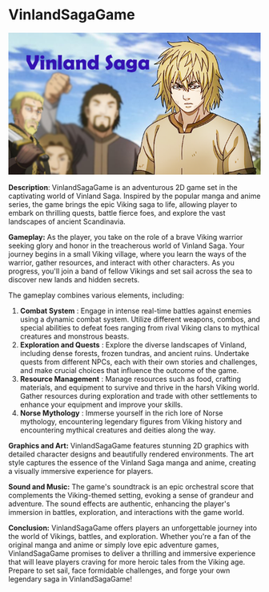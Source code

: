 # VinlandSagaGame

![1689457849365](image/README/1689457849365.png)

**Description**:
VinlandSagaGame is an adventurous 2D game set in the captivating world of Vinland Saga. Inspired by the popular manga and anime series, the game brings the epic Viking saga to life, allowing player to embark on thrilling quests, battle fierce foes, and explore the vast landscapes of ancient Scandinavia.

**Gameplay:**
As the player, you take on the role of a brave Viking warrior seeking glory and honor in the treacherous world of Vinland Saga. Your journey begins in a small Viking village, where you learn the ways of the warrior, gather resources, and interact with other characters. As you progress, you'll join a band of fellow Vikings and set sail across the sea to discover new lands and hidden secrets.

The gameplay combines various elements, including:

1. **Combat System** : Engage in intense real-time battles against enemies using a dynamic combat system. Utilize different weapons, combos, and special abilities to defeat foes ranging from rival Viking clans to mythical creatures and monstrous beasts.
2. **Exploration and Quests** : Explore the diverse landscapes of Vinland, including dense forests, frozen tundras, and ancient ruins. Undertake quests from different NPCs, each with their own stories and challenges, and make crucial choices that influence the outcome of the game.
3. **Resource Management** : Manage resources such as food, crafting materials, and equipment to survive and thrive in the harsh Viking world. Gather resources during exploration and trade with other settlements to enhance your equipment and improve your skills.
4. **Norse Mythology** : Immerse yourself in the rich lore of Norse mythology, encountering legendary figures from Viking history and encountering mythical creatures and deities along the way.

**Graphics and Art:**
VinlandSagaGame features stunning 2D graphics with detailed character designs and beautifully rendered environments. The art style captures the essence of the Vinland Saga manga and anime, creating a visually immersive experience for players.

**Sound and Music:**
The game's soundtrack is an epic orchestral score that complements the Viking-themed setting, evoking a sense of grandeur and adventure. The sound effects are authentic, enhancing the player's immersion in battles, exploration, and interactions with the game world.

**Conclusion:**
VinlandSagaGame offers players an unforgettable journey into the world of Vikings, battles, and exploration. Whether you're a fan of the original manga and anime or simply love epic adventure games, VinlandSagaGame promises to deliver a thrilling and immersive experience that will leave players craving for more heroic tales from the Viking age. Prepare to set sail, face formidable challenges, and forge your own legendary saga in VinlandSagaGame!
